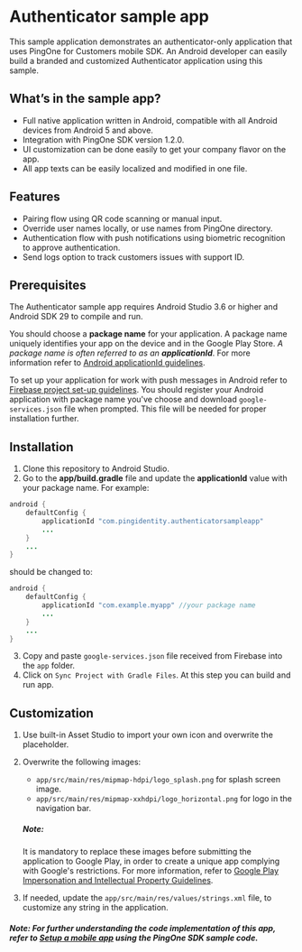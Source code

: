 # Authenticator sample app

This sample application demonstrates an authenticator-only application that uses PingOne for Customers mobile SDK. An Android developer can easily build a branded and customized Authenticator application using this sample.

## What’s in the sample app?

  - Full native application written in Android, compatible with all Android devices from Android 5 and above.
  - Integration with PingOne SDK version 1.2.0.
  - UI customization can be done easily to get your company flavor on the app.
  - All app texts can be easily localized and modified in one file.

## Features

  - Pairing flow using QR code scanning or manual input.
  - Override user names locally, or use names from PingOne directory.
  - Authentication flow with push notifications using biometric recognition to approve authentication.
  - Send logs option to track customers issues with support ID.

## Prerequisites

The Authenticator sample app requires Android Studio 3.6 or higher and Android SDK 29 to compile and run.

You should choose a **package name** for your application. A package name uniquely identifies your app on the device and in the Google Play Store. *A package name is often referred to as an **applicationId***. For more information refer to [Android applicationId guidelines].

To set up your application for work with push messages in Android refer to [Firebase project set-up guidelines]. You should register your Android application with package name you've choose and download ```google-services.json``` file when prompted. 
This file will be needed for proper installation further.

## Installation

1. Clone this repository to Android Studio.
2. Go to the **app/build.gradle** file and update the **applicationId** value with your package name. For example:
```java
android {
    defaultConfig {
        applicationId "com.pingidentity.authenticatorsampleapp"
        ...
    }
    ...
}
```
should be changed to:
```java
android {
    defaultConfig {
        applicationId "com.example.myapp" //your package name
        ...
    }
    ...
}
```
3. Copy and paste ```google-services.json``` file received from Firebase into the ```app``` folder.
4. Click on ```Sync Project with Gradle Files```. At this step you can build and run app.

## Customization
1. Use built-in Asset Studio to import your own icon and overwrite the placeholder.
2. Overwrite the following images:
    * `app/src/main/res/mipmap-hdpi/logo_splash.png` for splash screen image.
    * `app/src/main/res/mipmap-xxhdpi/logo_horizontal.png` for logo in the navigation bar.
    ##### Note: 
    It is mandatory to replace these images before submitting the application to Google Play, in order to create a unique app complying with Google's restrictions. For more information, refer to [Google Play Impersonation and Intellectual Property Guidelines].

3. If needed, update the `app/src/main/res/values/strings.xml` file, to customize any string in the application.
##### Note: For further understanding the code implementation of this app, refer to [Setup a mobile app] using the PingOne SDK sample code.


[Setup a mobile app]: <https://github.com/pingidentity/pingone-customers-mobile-sdk-android>
[Firebase project set-up guidelines]:<https://firebase.google.com/docs/android/setup?authuser=0#register-app>
[Google Play Impersonation and Intellectual Property Guidelines]:<https://play.google.com/about/ip-impersonation/impersonation>
[Android applicationId guidelines]:<https://developer.android.com/studio/build/application-id>
[PingOne mobile SDK Android README]:<https://github.com/pingidentity/pingone-customers-mobile-sdk-android/blob/master/README.md>
